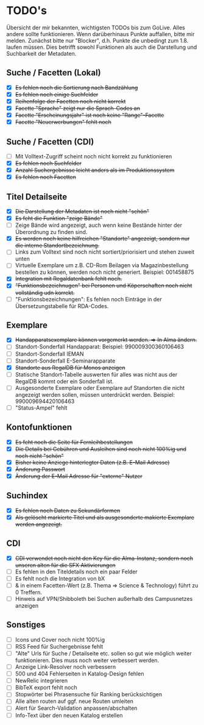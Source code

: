 # TODO's

Übersicht der mir bekannten, wichtigsten TODOs bis zum GoLive. Alles andere sollte funktionieren. Wenn darüberhinaus Punkte auffallen, bitte mir melden. Zunächst bitte nur "Blocker", d.h. Punkte die unbedingt zum 1.8. laufen müssen. Dies betrifft sowohl Funktionen als auch die Darstellung und Suchbarkeit der Metadaten.

## Suche / Facetten (Lokal)

* [x] ~~Es fehlen noch die Sortierung nach Bandzählung~~
* [x] ~~Es fehlen noch einige Suchfelder~~
* [x] ~~Reihenfolge der Facetten noch nicht korrekt~~
* [x] ~~Facette "Sprache" zeigt nur die Sprach-Codes an~~
* [x] ~~Facette "Erscheinungsjahr" ist noch keine "Range"-Facette~~
* [x] ~~Facette "Neuerwerbungen" fehlt noch~~

## Suche / Facetten (CDI)

* [ ] Mit Volltext-Zugriff scheint noch nicht korrekt zu funktionieren
* [x] ~~Es fehlen noch Suchfelder~~
* [x] ~~Anzahl Suchergebnisse leicht anders als im Produktionssystem~~
* [x] ~~Es fehlen noch Facetten~~

## Titel Detailseite

* [x] ~~Die Darstellung der Metadaten ist noch nicht "schön"~~
* [x] ~~Es feht die Funktion "zeige Bände"~~
* [ ] Zeige Bände wird angezeigt, auch wenn keine Bestände hinter der Überordnung zu finden sind.
* [x] ~~Es werden noch keine hilfreichen "Standorte" angezeigt, sondern nur die interne Standortbezeichnung.~~
* [ ] Links zum Volltext sind noch nicht sortiert/priorisiert und stehen zuweit unten
* [ ] Virtuelle Exemplare um z.B. CD-Rom Beilagen via Magazinbestellung bestellen zu können, werden noch nicht generiert. Beispiel: 001458875
* [x] ~~Integration mit Regaldatenbank fehlt noch.~~
* [x] ~~"Funktionsbezeichnugen" bei Personen und Köperschaften noch nicht vollständig udn korrekt.~~
* [ ] "Funktionsbezeichnungen": Es fehlen noch Einträge in der Übersetzungstabelle für RDA-Codes.

## Exemplare

* [x] ~~Handapparatsexemplare können vorgemerkt werden. => In Alma ändern.~~
* [ ] Standort-Sonderfall Handapparat: Beispiel: 990009300360106463
* [ ] Standort-Sonderfall IEMAN
* [ ] Standort-Sonderfall E-Seminarapparate
* [x] ~~Standorte aus RegalDB für Monos anzeigen~~
* [ ] Statische Standort-Tabelle auswerten für alles was nicht aus der RegalDB kommt oder ein Sonderfall ist.
* [ ] Ausgesonderte Exemplare oder Exemplare auf Standorten die nicht angezeigt werden sollen, müssen unterdrückt werden. Beispiel: 990009694420106463
* [ ] "Status-Ampel" fehlt

## Kontofunktionen

* [x] ~~Es feht noch die Seite für Fernleihbestellungen~~
* [x] ~~Die Details bei Gebühren und Ausleihen sind noch nicht 100%ig und noch nicht "schön"~~
* [x] ~~Bisher keine Anziege hinterlegter Daten (z.B. E-Mail Adresse)~~
* [x] ~~Änderung Passwort~~
* [x] ~~Änderung der E-Mail Adresse für "externe" Nutzer~~

## Suchindex

* [x] ~~Es fehlen noch Daten zu Sekundärformen~~
* [x] ~~Als gelöscht markierte Titel und als ausgesonderte makierte Exemplare werden angezeigt.~~

## CDI

* [x] ~~CDI verwendet noch nicht den Key für die Alma-Instanz, sondern noch unseren alten für die SFX Aktivierungen~~
* [ ] Es fehlen in den Titeldetails noch ein paar Felder
* [ ] Es fehlt noch die Integration von bX
* [ ] & in einem Facetten-Wert (z.B. Thema => Science & Technology) führt zu 0 Treffern.
* [ ] Hinweis auf VPN/Shibboleth bei Suchen außerhalb des Campusnetzes anzeigen

## Sonstiges

* [ ] Icons und Cover noch nicht 100%ig
* [ ] RSS Feed für Suchergebnisse fehlt
* [ ] "Alte" Urls für Suche / Detailseite etc. sollen so gut wie möglich weiter funktionieren. Dies muss noch weiter verbessert werden.
* [ ] Anzeige Link-Resolver noch verbessern
* [ ] 500 und 404 Fehlerseiten in Katalog-Design fehlen
* [ ] NewRelic integrieren
* [ ] BibTeX export fehlt noch
* [ ] Stopwörter bei Phrasensuche für Ranking berücksichtigen
* [ ] Alle alten routen auf ggf. neue Routen umleiten
* [ ] Alert für Search-Validation anpassen/abschalten
* [ ] Info-Text über den neuen Katalog erstellen
